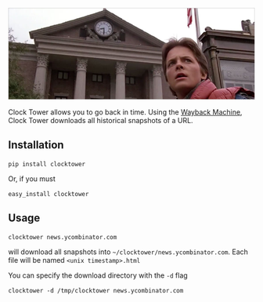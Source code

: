 ![Hill Valley Clock Tower](https://github.com/kyleconroy/clocktower/raw/master/tower.jpg)

Clock Tower allows you to go back in time. Using the [Wayback Machine](http://www.archive.org/web/web.php), Clock Tower downloads all historical snapshots of a URL.

## Installation

    pip install clocktower

Or, if you must

    easy_install clocktower

## Usage

    clocktower news.ycombinator.com

will download all snapshots into `~/clocktower/news.ycombinator.com`. Each file will be named `<unix timestamp>.html`

You can specify the download directory with the `-d` flag 

    clocktower -d /tmp/clocktower news.ycombinator.com
